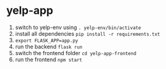 # yelp-app

1. switch to yelp-env using `. yelp-env/bin/activate`
2. install all dependencies `pip install -r requirements.txt`
3. `export FLASK_APP=app.py`
4. run the backend `flask run`
5. switch the frontend folder `cd yelp-app-frontend`
6. run the frontend `npm start`